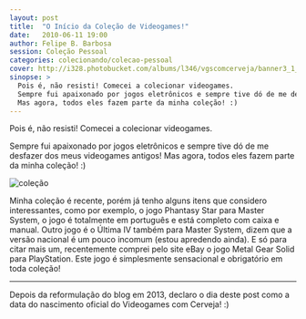 ```yaml
---
layout: post
title:  "O Início da Coleção de Videogames!"
date:   2010-06-11 19:00
author: Felipe B. Barbosa
session: Coleção Pessoal
categories: colecionando/colecao-pessoal
cover: http://i328.photobucket.com/albums/l346/vgscomcerveja/banner3_1_zpsplzx2idj.jpg
sinopse: >
  Pois é, não resisti! Comecei a colecionar videogames.
  Sempre fui apaixonado por jogos eletrônicos e sempre tive dó de me desfazer dos meus videogames antigos!
  Mas agora, todos eles fazem parte da minha coleção! :)
---
```

Pois é, não resisti! Comecei a colecionar videogames.

Sempre fui apaixonado por jogos eletrônicos e sempre tive dó de me desfazer dos meus videogames antigos!
Mas agora, todos eles fazem parte da minha coleção! :)

![coleção](http://3.bp.blogspot.com/-IFxOxoYtAFs/TjQXF_BT7WI/AAAAAAAAAu0/JGiNa-dDM6Q/s640/DSC07574.JPG "Teste")

Minha coleção é recente, porém já tenho alguns itens que considero interessantes, como por exemplo,
o jogo Phantasy Star para Master System, o jogo é totalmente em português e está completo com caixa
e manual. Outro jogo é o Última IV também para Master System, dizem que a versão nacional é um pouco
incomum (estou apredendo ainda). E só para citar mais um, recentemente comprei pelo site eBay o jogo
Metal Gear Solid para PlayStation. Este jogo é simplesmente sensacional e obrigatório em toda coleção!

---


Depois da reformulação do blog em 2013, declaro o dia deste post como a data do nascimento oficial
do Videogames com Cerveja! :)
